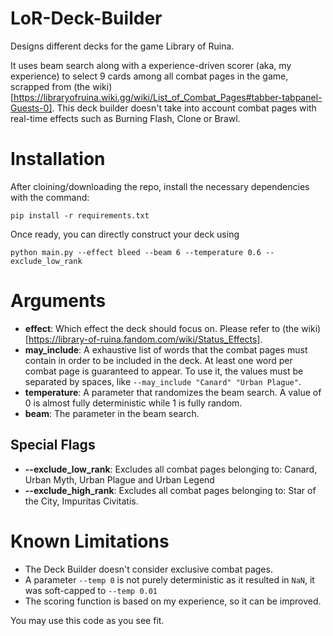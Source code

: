 # LoR-Deck-Builder
Designs different decks for the game Library of Ruina. 

It uses beam search along with a experience-driven scorer (aka, my experience) to select 9 cards among all combat pages in the game, scrapped from (the wiki)[https://libraryofruina.wiki.gg/wiki/List_of_Combat_Pages#tabber-tabpanel-Guests-0]. This deck builder doesn't take into account combat pages with real-time effects such as Burning Flash, Clone or Brawl. 

# Installation
After cloining/downloading the repo, install the necessary dependencies with the command:
```
pip install -r requirements.txt
```

Once ready, you can directly construct your deck using
```
python main.py --effect bleed --beam 6 --temperature 0.6 --exclude_low_rank
```

# Arguments
- **effect**: Which effect the deck should focus on. Please refer to (the wiki)[https://library-of-ruina.fandom.com/wiki/Status_Effects].
- **may_include**: A exhaustive list of words that the combat pages must contain in order to be included in the deck. At least one word per combat page is guaranteed to appear. To use it, the values must be separated by spaces, like `--may_include "Canard" "Urban Plague"`.
- **temperature**: A parameter that randomizes the beam search. A value of 0 is almost fully deterministic while 1 is fully random.
- **beam**: The parameter in the beam search.

 ## Special Flags
 - **--exclude_low_rank**: Excludes all combat pages belonging to: Canard, Urban Myth, Urban Plague and Urban Legend
 - **--exclude_high_rank**: Excludes all combat pages belonging to: Star of the City, Impuritas Civitatis.

# Known Limitations
- The Deck Builder doesn't consider exclusive combat pages. 
- A parameter `--temp 0` is not purely deterministic as it resulted in `NaN`, it was soft-capped to `--temp 0.01`
- The scoring function is based on my experience, so it can be improved.

You may use this code as you see fit. 
